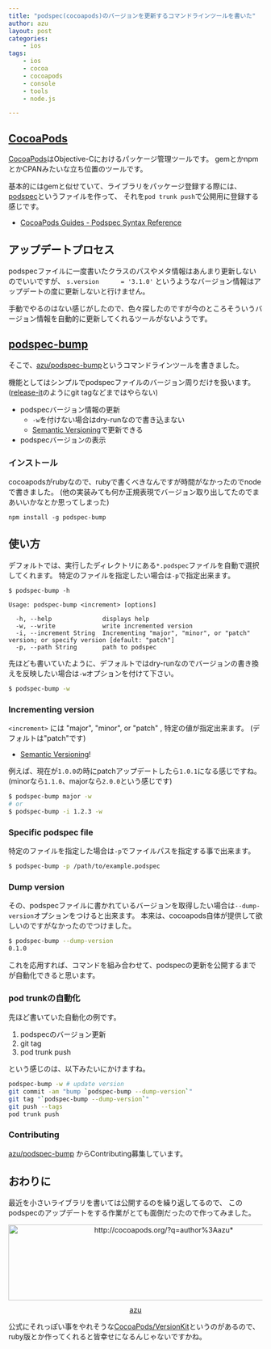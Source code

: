 ```yaml
---
title: "podspec(cocoapods)のバージョンを更新するコマンドラインツールを書いた"
author: azu
layout: post
categories:
    - ios
tags:
    - ios
    - cocoa
    - cocoapods
    - console
    - tools
    - node.js

---
```


## [CocoaPods](http://cocoapods.org/ "CocoaPods")

[CocoaPods](http://cocoapods.org/ "CocoaPods")はObjective-Cにおけるパッケージ管理ツールです。
gemとかnpmとかCPANみたいな立ち位置のツールです。

基本的にはgemと似せていて、ライブラリをパッケージ登録する際には、
[podspec](http://guides.cocoapods.org/syntax/podspec.html "Podspec")というファイルを作って、
それを`pod trunk push`で公開用に登録する感じです。

- [CocoaPods Guides - Podspec Syntax Reference](http://guides.cocoapods.org/syntax/podspec.html "CocoaPods Guides - Podspec Syntax Reference")

## アップデートプロセス

podspecファイルに一度書いたクラスのパスやメタ情報はあんまり更新しないのでいいですが、
`s.version      = '3.1.0'` というようなバージョン情報はアップデートの度に更新しないと行けません。

手動でやるのはない感じがしたので、色々探したのですが今のところそういうバージョン情報を自動的に更新してくれるツールがないようです。

## [podspec-bump](https://github.com/azu/podspec-bump "azu/podspec-bump")

そこで、[azu/podspec-bump](https://github.com/azu/podspec-bump "azu/podspec-bump")というコマンドラインツールを書きました。

機能としてはシンプルでpodspecファイルのバージョン周りだけを扱います。
([release-it](https://github.com/webpro/release-it "release-it")のようにgit tagなどまではやらない)

- podspecバージョン情報の更新
    - `-w`を付けない場合はdry-runなので書き込まない
    - [Semantic Versioning](http://semver.org/ "Semantic Versioning")で更新できる
- podspecバージョンの表示

### インストール

cocoapodsがrubyなので、rubyで書くべきなんですが時間がなかったのでnodeで書きました。
(他の実装みても何か正規表現でバージョン取り出してたのでまあいいかなとか思ってしまった)

```
npm install -g podspec-bump
```

## 使い方

デフォルトでは、実行したディレクトリにある`*.podspec`ファイルを自動で選択してくれます。
特定のファイルを指定したい場合は`-p`で指定出来ます。

```
$ podspec-bump -h

Usage: podspec-bump <increment> [options]

  -h, --help              displays help
  -w, --write             write incremented version
  -i, --increment String  Incrementing "major", "minor", or "patch" version; or specify version [default: "patch"]
  -p, --path String       path to podspec
```

先ほども書いていたように、デフォルトではdry-runなのでバージョンの書き換えを反映したい場合は`-w`オプションを付けて下さい。

``` sh
$ podspec-bump -w
```

### Incrementing version

`<increment>` には "major", "minor", or "patch" , 特定の値が指定出来ます。
(デフォルトは"patch"です)

- [Semantic Versioning](http://semver.org/ "Semantic Versioning")!

例えば、現在が`1.0.0`の時にpatchアップデートしたら`1.0.1`になる感じですね。
(minorなら`1.1.0`、majorなら`2.0.0`という感じです)

``` sh
$ podspec-bump major -w
# or
$ podspec-bump -i 1.2.3 -w
```

### Specific podspec file

特定のファイルを指定した場合は`-p`でファイルパスを指定する事で出来ます。

``` sh
$ podspec-bump -p /path/to/example.podspec
```

### Dump version

その、podspecファイルに書かれているバージョンを取得したい場合は`--dump-version`オプションをつけると出来ます。
本来は、cocoapods自体が提供して欲しいのですがなかったのでつけました。

``` sh
$ podspec-bump --dump-version 
0.1.0
```

これを応用すれば、コマンドを組み合わせて、podspecの更新を公開するまでが自動化できると思います。

### pod trunkの自動化

先ほど書いていた自動化の例です。

1. podspecのバージョン更新
2. git tag
3. pod trunk push

という感じのは、以下みたいにかけますね。


``` sh
podspec-bump -w # update version
git commit -am "bump `podspec-bump --dump-version`" 
git tag "`podspec-bump --dump-version`"
git push --tags
pod trunk push 
```

### Contributing

[azu/podspec-bump](https://github.com/azu/podspec-bump "azu/podspec-bump") からContributing募集しています。

## おわりに

最近を小さいライブラリを書いては公開するのを繰り返してるので、
このpodspecのアップデートをする作業がとても面倒だったので作ってみました。

<div class="kwout" style="text-align: center;"><a href="http://cocoapods.org/?q=author%3Aazu*"><img src="http://kwout.com/cutout/x/e4/my/jbq_bor.jpg" alt="http://cocoapods.org/?q=author%3Aazu*" title="Untitled" width="600" height="150" style="border: none;" /></a><p style="margin-top: 10px; text-align: center;"><a href="http://cocoapods.org/?q=author%3Aazu*">azu</a></div>

公式にそれっぽい事をやれそうな[CocoaPods/VersionKit](https://github.com/CocoaPods/VersionKit "CocoaPods/VersionKit")というのがあるので、ruby版とか作ってくれると皆幸せになるんじゃないですかね。
